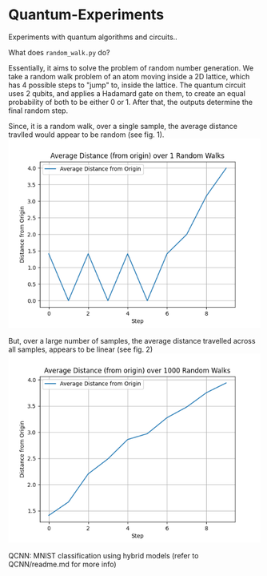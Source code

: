 # Quantum-Experiments
Experiments with quantum algorithms and circuits..

What does ```random_walk.py``` do?

Essentially, it aims to solve the problem of random number generation. 
We take a random walk problem of an atom moving inside a 2D lattice, which has 4 possible steps to "jump" to, inside the lattice. The quantum circuit uses 2 qubits, and applies a Hadamard gate on them, to create an equal probability of both to be either 0 or 1. After that, the outputs determine the final random step.

Since, it is a random walk, over a single sample, the average distance travlled would appear to be random (see fig. 1). 
!['fig. 1'](Figure_1.png)

But, over a large number of samples, the average distance travelled across all samples, appears to be linear (see fig. 2)
!['fig. 2'](Figure_2.png)


QCNN: MNIST classification using hybrid models (refer to QCNN/readme.md for more info)